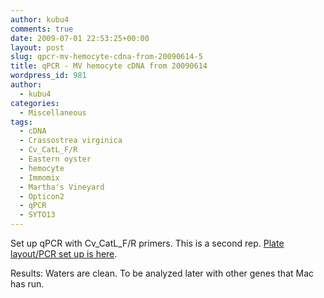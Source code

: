 ```yaml
---
author: kubu4
comments: true
date: 2009-07-01 22:53:25+00:00
layout: post
slug: qpcr-mv-hemocyte-cdna-from-20090614-5
title: qPCR - MV hemocyte cDNA from 20090614
wordpress_id: 981
author:
  - kubu4
categories:
  - Miscellaneous
tags:
  - cDNA
  - Crassostrea virginica
  - Cv_CatL_F/R
  - Eastern oyster
  - hemocyte
  - Immomix
  - Martha's Vineyard
  - Opticon2
  - qPCR
  - SYTO13
---
```


Set up qPCR with Cv_CatL_F/R primers. This is a second rep. [Plate layout/PCR set up is here](http://eagle.fish.washington.edu/Arabidopsis/Notebook%20Workup%20Files/20090701-02.jpg).

Results: Waters are clean. To be analyzed later with other genes that Mac has run.
